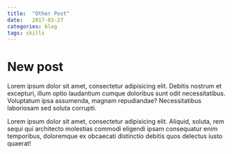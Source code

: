 ```yaml
---
title:	"Other Post"
date:	2017-03-27
categories: blog
tags: skills
---
```


# New post

Lorem ipsum dolor sit amet, consectetur adipisicing elit. Debitis nostrum et excepturi, illum optio laudantium cumque doloribus sunt odit necessitatibus. Voluptatum ipsa assumenda, magnam repudiandae? Necessitatibus laboriosam sed soluta corrupti.

<!--more-->

Lorem ipsum dolor sit amet, consectetur adipisicing elit. Aliquid, soluta, rem sequi qui architecto molestias commodi eligendi ipsam consequatur enim temporibus, doloremque ex obcaecati distinctio debitis quos delectus iusto quaerat!